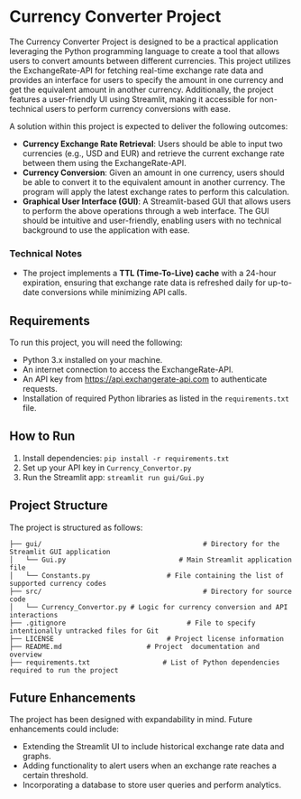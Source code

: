 # Currency Converter Project

The Currency Converter Project is designed to be a practical application leveraging the Python programming language to create a tool that allows users to convert amounts between different currencies. This project utilizes the ExchangeRate-API for fetching real-time exchange rate data and provides an interface for users to specify the amount in one currency and get the equivalent amount in another currency. Additionally, the project features a user-friendly UI using Streamlit, making it accessible for non-technical users to perform currency conversions with ease.

A solution within this project is expected to deliver the following outcomes:

- **Currency Exchange Rate Retrieval**: Users should be able to input two currencies (e.g., USD and EUR) and retrieve the current exchange rate between them using the ExchangeRate-API.
- **Currency Conversion**: Given an amount in one currency, users should be able to convert it to the equivalent amount in another currency. The program will apply the latest exchange rates to perform this calculation.
- **Graphical User Interface (GUI)**: A Streamlit-based GUI that allows users to perform the above operations through a web interface. The GUI should be intuitive and user-friendly, enabling users with no technical background to use the application with ease.

### Technical Notes
- The project implements a **TTL (Time-To-Live) cache** with a 24-hour expiration, ensuring that exchange rate data is refreshed daily for up-to-date conversions while minimizing API calls.

## Requirements
To run this project, you will need the following:

- Python 3.x installed on your machine.
- An internet connection to access the ExchangeRate-API.
- An API key from https://api.exchangerate-api.com to authenticate requests.
- Installation of required Python libraries as listed in the `requirements.txt` file.

## How to Run
1. Install dependencies: `pip install -r requirements.txt`
2. Set up your API key in `Currency_Convertor.py`
3. Run the Streamlit app: `streamlit run gui/Gui.py`

## Project Structure
The project is structured as follows:
```
├── gui/                                        # Directory for the Streamlit GUI application
│   └── Gui.py                            # Main Streamlit application file
│   └── Constants.py                   # File containing the list of supported currency codes
├── src/                                        # Directory for source code
│   └── Currency_Convertor.py # Logic for currency conversion and API interactions
├── .gitignore                              # File to specify intentionally untracked files for Git
├── LICENSE                            # Project license information
├── README.md                     # Project  documentation and overview
├── requirements.txt                  # List of Python dependencies required to run the project
```

## Future Enhancements
The project has been designed with expandability in mind. Future enhancements could include:

- Extending the Streamlit UI to include historical exchange rate data and graphs.
- Adding functionality to alert users when an exchange rate reaches a certain threshold.
- Incorporating a database to store user queries and perform analytics.
